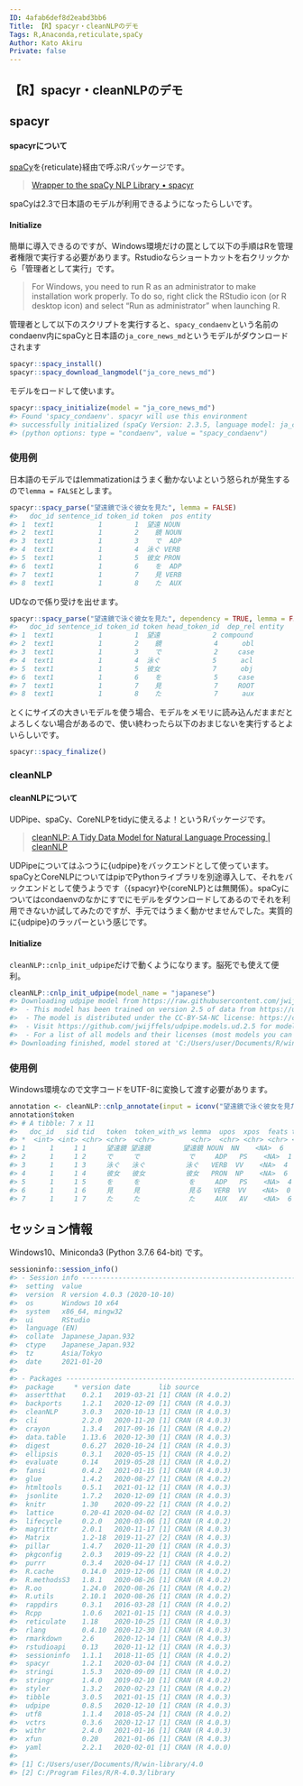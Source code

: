 ```yaml
---
ID: 4afab6def8d2eabd3bb6
Title: 【R】spacyr・cleanNLPのデモ
Tags: R,Anaconda,reticulate,spaCy
Author: Kato Akiru
Private: false
---
```


##  【R】spacyr・cleanNLPのデモ

## spacyr

#### spacyrについて

[spaCy](https://spacy.io/)を{reticulate}経由で呼ぶRパッケージです。

> [Wrapper to the spaCy NLP Library • spacyr](https://spacyr.quanteda.io/)

spaCyは2.3で日本語のモデルが利用できるようになったらしいです。

#### Initialize

簡単に導入できるのですが、Windows環境だけの罠として以下の手順はRを管理者権限で実行する必要があります。Rstudioならショートカットを右クリックから「管理者として実行」です。

> For Windows, you need to run R as an administrator to make installation work properly. To do so, right click the RStudio icon (or R desktop icon) and select “Run as administrator” when launching R.

管理者として以下のスクリプトを実行すると、`spacy_condaenv`という名前のcondaenv内にspaCyと日本語の`ja_core_news_md`というモデルがダウンロードされます

``` r
spacyr::spacy_install()
spacyr::spacy_download_langmodel("ja_core_news_md")
```

モデルをロードして使います。


```r
spacyr::spacy_initialize(model = "ja_core_news_md")
#> Found 'spacy_condaenv'. spacyr will use this environment
#> successfully initialized (spaCy Version: 2.3.5, language model: ja_core_news_md)
#> (python options: type = "condaenv", value = "spacy_condaenv")
```

### 使用例

日本語のモデルではlemmatizationはうまく動かないよという怒られが発生するので`lemma = FALSE`とします。


```r
spacyr::spacy_parse("望遠鏡で泳ぐ彼女を見た", lemma = FALSE)
#>   doc_id sentence_id token_id token  pos entity
#> 1  text1           1        1  望遠 NOUN       
#> 2  text1           1        2    鏡 NOUN       
#> 3  text1           1        3    で  ADP       
#> 4  text1           1        4  泳ぐ VERB       
#> 5  text1           1        5  彼女 PRON       
#> 6  text1           1        6    を  ADP       
#> 7  text1           1        7    見 VERB       
#> 8  text1           1        8    た  AUX
```

UDなので係り受けを出せます。


```r
spacyr::spacy_parse("望遠鏡で泳ぐ彼女を見た", dependency = TRUE, lemma = FALSE, pos = FALSE)
#>   doc_id sentence_id token_id token head_token_id  dep_rel entity
#> 1  text1           1        1  望遠             2 compound       
#> 2  text1           1        2    鏡             4      obl       
#> 3  text1           1        3    で             2     case       
#> 4  text1           1        4  泳ぐ             5      acl       
#> 5  text1           1        5  彼女             7      obj       
#> 6  text1           1        6    を             5     case       
#> 7  text1           1        7    見             7     ROOT       
#> 8  text1           1        8    た             7      aux
```

とくにサイズの大きいモデルを使う場合、モデルをメモリに読み込んだままだとよろしくない場合があるので、使い終わったら以下のおまじないを実行するとよいらしいです。


```r
spacyr::spacy_finalize()
```

### cleanNLP

#### cleanNLPについて

UDPipe、spaCy、CoreNLPをtidyに使えるよ！というRパッケージです。

> [cleanNLP: A Tidy Data Model for Natural Language Processing | cleanNLP](https://statsmaths.github.io/cleanNLP/)

UDPipeについてはふつうに{udpipe}をバックエンドとして使っています。spaCyとCoreNLPについてはpipでPythonライブラリを別途導入して、それをバックエンドとして使うようです（{spacyr}や{coreNLP}とは無関係）。spaCyについてはcondaenvのなかにすでにモデルをダウンロードしてあるのでそれを利用できないか試してみたのですが、手元ではうまく動かせませんでした。実質的に{udpipe}のラッパーという感じです。

#### Initialize

`cleanNLP::cnlp_init_udpipe`だけで動くようになります。脳死でも使えて便利。


```r
cleanNLP::cnlp_init_udpipe(model_name = "japanese")
#> Downloading udpipe model from https://raw.githubusercontent.com/jwijffels/udpipe.models.ud.2.5/master/inst/udpipe-ud-2.5-191206/japanese-gsd-ud-2.5-191206.udpipe to C:/Users/user/Documents/R/win-library/4.0/cleanNLP/extdata/japanese-gsd-ud-2.5-191206.udpipe
#>  - This model has been trained on version 2.5 of data from https://universaldependencies.org
#>  - The model is distributed under the CC-BY-SA-NC license: https://creativecommons.org/licenses/by-nc-sa/4.0
#>  - Visit https://github.com/jwijffels/udpipe.models.ud.2.5 for model license details.
#>  - For a list of all models and their licenses (most models you can download with this package have either a CC-BY-SA or a CC-BY-SA-NC license) read the documentation at ?udpipe_download_model. For building your own models: visit the documentation by typing vignette('udpipe-train', package = 'udpipe')
#> Downloading finished, model stored at 'C:/Users/user/Documents/R/win-library/4.0/cleanNLP/extdata/japanese-gsd-ud-2.5-191206.udpipe'
```

### 使用例

Windows環境なので文字コードをUTF-8に変換して渡す必要があります。


```r
annotation <- cleanNLP::cnlp_annotate(input = iconv("望遠鏡で泳ぐ彼女を見た", to = "UTF-8"))
annotation$token
#> # A tibble: 7 x 11
#>   doc_id   sid tid   token  token_with_ws lemma  upos  xpos  feats tid_source relation
#> *  <int> <int> <chr> <chr>  <chr>         <chr>  <chr> <chr> <chr> <chr>      <chr>   
#> 1      1     1 1     望遠鏡 望遠鏡        望遠鏡 NOUN  NN    <NA>  6          obl     
#> 2      1     1 2     で     で            で     ADP   PS    <NA>  1          case    
#> 3      1     1 3     泳ぐ   泳ぐ          泳ぐ   VERB  VV    <NA>  4          acl     
#> 4      1     1 4     彼女   彼女          彼女   PRON  NP    <NA>  6          obj     
#> 5      1     1 5     を     を            を     ADP   PS    <NA>  4          case    
#> 6      1     1 6     見     見            見る   VERB  VV    <NA>  0          root    
#> 7      1     1 7     た     た            た     AUX   AV    <NA>  6          aux
```

## セッション情報

Windows10、Miniconda3 (Python 3.7.6 64-bit) です。


```r
sessioninfo::session_info()
#> - Session info ------------------------------------------------------------------------
#>  setting  value                       
#>  version  R version 4.0.3 (2020-10-10)
#>  os       Windows 10 x64              
#>  system   x86_64, mingw32             
#>  ui       RStudio                     
#>  language (EN)                        
#>  collate  Japanese_Japan.932          
#>  ctype    Japanese_Japan.932          
#>  tz       Asia/Tokyo                  
#>  date     2021-01-20                  
#> 
#> - Packages ----------------------------------------------------------------------------
#>  package     * version date       lib source        
#>  assertthat    0.2.1   2019-03-21 [1] CRAN (R 4.0.2)
#>  backports     1.2.1   2020-12-09 [1] CRAN (R 4.0.3)
#>  cleanNLP      3.0.3   2020-10-13 [1] CRAN (R 4.0.3)
#>  cli           2.2.0   2020-11-20 [1] CRAN (R 4.0.3)
#>  crayon        1.3.4   2017-09-16 [1] CRAN (R 4.0.2)
#>  data.table    1.13.6  2020-12-30 [1] CRAN (R 4.0.3)
#>  digest        0.6.27  2020-10-24 [1] CRAN (R 4.0.3)
#>  ellipsis      0.3.1   2020-05-15 [1] CRAN (R 4.0.2)
#>  evaluate      0.14    2019-05-28 [1] CRAN (R 4.0.2)
#>  fansi         0.4.2   2021-01-15 [1] CRAN (R 4.0.3)
#>  glue          1.4.2   2020-08-27 [1] CRAN (R 4.0.2)
#>  htmltools     0.5.1   2021-01-12 [1] CRAN (R 4.0.3)
#>  jsonlite      1.7.2   2020-12-09 [1] CRAN (R 4.0.3)
#>  knitr         1.30    2020-09-22 [1] CRAN (R 4.0.2)
#>  lattice       0.20-41 2020-04-02 [2] CRAN (R 4.0.3)
#>  lifecycle     0.2.0   2020-03-06 [1] CRAN (R 4.0.2)
#>  magrittr      2.0.1   2020-11-17 [1] CRAN (R 4.0.3)
#>  Matrix        1.2-18  2019-11-27 [2] CRAN (R 4.0.3)
#>  pillar        1.4.7   2020-11-20 [1] CRAN (R 4.0.3)
#>  pkgconfig     2.0.3   2019-09-22 [1] CRAN (R 4.0.2)
#>  purrr         0.3.4   2020-04-17 [1] CRAN (R 4.0.2)
#>  R.cache       0.14.0  2019-12-06 [1] CRAN (R 4.0.2)
#>  R.methodsS3   1.8.1   2020-08-26 [1] CRAN (R 4.0.2)
#>  R.oo          1.24.0  2020-08-26 [1] CRAN (R 4.0.2)
#>  R.utils       2.10.1  2020-08-26 [1] CRAN (R 4.0.2)
#>  rappdirs      0.3.1   2016-03-28 [1] CRAN (R 4.0.2)
#>  Rcpp          1.0.6   2021-01-15 [1] CRAN (R 4.0.3)
#>  reticulate    1.18    2020-10-25 [1] CRAN (R 4.0.3)
#>  rlang         0.4.10  2020-12-30 [1] CRAN (R 4.0.3)
#>  rmarkdown     2.6     2020-12-14 [1] CRAN (R 4.0.3)
#>  rstudioapi    0.13    2020-11-12 [1] CRAN (R 4.0.3)
#>  sessioninfo   1.1.1   2018-11-05 [1] CRAN (R 4.0.2)
#>  spacyr        1.2.1   2020-03-04 [1] CRAN (R 4.0.2)
#>  stringi       1.5.3   2020-09-09 [1] CRAN (R 4.0.2)
#>  stringr       1.4.0   2019-02-10 [1] CRAN (R 4.0.2)
#>  styler        1.3.2   2020-02-23 [1] CRAN (R 4.0.2)
#>  tibble        3.0.5   2021-01-15 [1] CRAN (R 4.0.3)
#>  udpipe        0.8.5   2020-12-10 [1] CRAN (R 4.0.3)
#>  utf8          1.1.4   2018-05-24 [1] CRAN (R 4.0.2)
#>  vctrs         0.3.6   2020-12-17 [1] CRAN (R 4.0.3)
#>  withr         2.4.0   2021-01-16 [1] CRAN (R 4.0.3)
#>  xfun          0.20    2021-01-06 [1] CRAN (R 4.0.3)
#>  yaml          2.2.1   2020-02-01 [1] CRAN (R 4.0.0)
#> 
#> [1] C:/Users/user/Documents/R/win-library/4.0
#> [2] C:/Program Files/R/R-4.0.3/library
```

